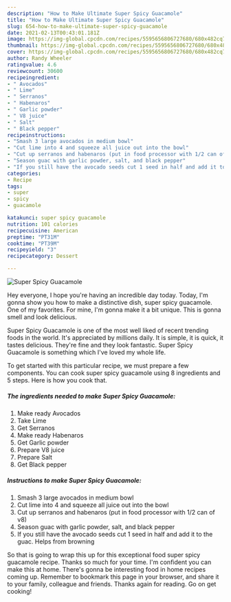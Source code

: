 ```yaml
---
description: "How to Make Ultimate Super Spicy Guacamole"
title: "How to Make Ultimate Super Spicy Guacamole"
slug: 654-how-to-make-ultimate-super-spicy-guacamole
date: 2021-02-13T00:43:01.181Z
image: https://img-global.cpcdn.com/recipes/5595656806727680/680x482cq70/super-spicy-guacamole-recipe-main-photo.jpg
thumbnail: https://img-global.cpcdn.com/recipes/5595656806727680/680x482cq70/super-spicy-guacamole-recipe-main-photo.jpg
cover: https://img-global.cpcdn.com/recipes/5595656806727680/680x482cq70/super-spicy-guacamole-recipe-main-photo.jpg
author: Randy Wheeler
ratingvalue: 4.6
reviewcount: 30600
recipeingredient:
- " Avocados"
- " Lime"
- " Serranos"
- " Habenaros"
- " Garlic powder"
- " V8 juice"
- " Salt"
- " Black pepper"
recipeinstructions:
- "Smash 3 large avocados in medium bowl"
- "Cut lime into 4 and squeeze all juice out into the bowl"
- "Cut up serranos and habenaros (put in food processor with 1/2 can of v8)"
- "Season guac with garlic powder, salt, and black pepper"
- "If you still have the avocado seeds cut 1 seed in half and add it to the guac. Helps from browning"
categories:
- Recipe
tags:
- super
- spicy
- guacamole

katakunci: super spicy guacamole 
nutrition: 101 calories
recipecuisine: American
preptime: "PT31M"
cooktime: "PT39M"
recipeyield: "3"
recipecategory: Dessert

---
```



![Super Spicy Guacamole](https://img-global.cpcdn.com/recipes/5595656806727680/680x482cq70/super-spicy-guacamole-recipe-main-photo.jpg)

Hey everyone, I hope you're having an incredible day today. Today, I'm gonna show you how to make a distinctive dish, super spicy guacamole. One of my favorites. For mine, I'm gonna make it a bit unique. This is gonna smell and look delicious.

Super Spicy Guacamole is one of the most well liked of recent trending foods in the world. It's appreciated by millions daily. It is simple, it is quick, it tastes delicious. They're fine and they look fantastic. Super Spicy Guacamole is something which I've loved my whole life.




To get started with this particular recipe, we must prepare a few components. You can cook super spicy guacamole using 8 ingredients and 5 steps. Here is how you cook that.

<!--inarticleads1-->

##### The ingredients needed to make Super Spicy Guacamole:

1. Make ready  Avocados
1. Take  Lime
1. Get  Serranos
1. Make ready  Habenaros
1. Get  Garlic powder
1. Prepare  V8 juice
1. Prepare  Salt
1. Get  Black pepper




<!--inarticleads2-->

##### Instructions to make Super Spicy Guacamole:

1. Smash 3 large avocados in medium bowl
1. Cut lime into 4 and squeeze all juice out into the bowl
1. Cut up serranos and habenaros (put in food processor with 1/2 can of v8)
1. Season guac with garlic powder, salt, and black pepper
1. If you still have the avocado seeds cut 1 seed in half and add it to the guac. Helps from browning




So that is going to wrap this up for this exceptional food super spicy guacamole recipe. Thanks so much for your time. I'm confident you can make this at home. There's gonna be interesting food in home recipes coming up. Remember to bookmark this page in your browser, and share it to your family, colleague and friends. Thanks again for reading. Go on get cooking!
